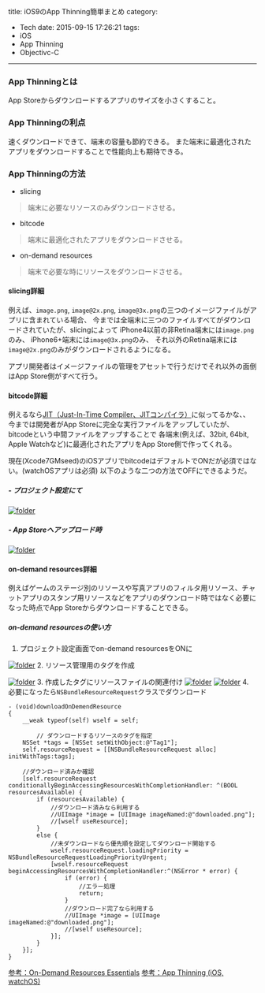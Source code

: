 title: iOS9のApp Thinning簡単まとめ
category:
  - Tech
date: 2015-09-15 17:26:21
tags:
- iOS
- App Thinning
- Objectivc-C
---
### App Thinningとは

App Storeからダウンロードするアプリのサイズを小さくすること。

### App Thinningの利点

速くダウンロードできて、端末の容量も節約できる。
また端末に最適化されたアプリをダウンロードすることで性能向上も期待できる。

### App Thinningの方法

- slicing

> 端末に必要なリソースのみダウンロードさせる。

- bitcode

> 端末に最適化されたアプリをダウンロードさせる。

- on-demand resources

> 端末で必要な時にリソースをダウンロードさせる。


#### slicing詳細

例えば、`image.png`, `image@2x.png`, `image@3x.png`の三つのイメージファイルがアプリに含まれている場合、
今までは全端末に三つのファイルすべてがダウンロードされていたが、slicingによって
iPhone4以前の非Retina端末には`image.png`のみ、
iPhone6+端末には`image@3x.png`のみ、
それ以外のRetina端末には`image@2x.png`のみがダウンロードされるようになる。

アプリ開発者はイメージファイルの管理をアセットで行うだけでそれ以外の面倒はApp Store側がすべて行う。

#### bitcode詳細

例えるなら[JIT（Just-In-Time Compiler、JITコンパイラ）](https://ja.wikipedia.org/wiki/%E5%AE%9F%E8%A1%8C%E6%99%82%E3%82%B3%E3%83%B3%E3%83%91%E3%82%A4%E3%83%A9)に似ってるかな、、
今までは開発者がApp Storeに完全な実行ファイルをアップしていたが、bitcodeという中間ファイルをアップすることで
各端末(例えば、32bit, 64bit, Apple Watchなど)に最適化されたアプリをApp Store側で作ってくれる。

現在(Xcode7GMseed)のiOSアプリでbitcodeはデフォルトでONだが必須ではない。(watchOSアプリは必須)
以下のような二つの方法でOFFにできるようだ。

##### - プロジェクト設定にて
<a href="https://qiita-image-store.s3.amazonaws.com/0/25832/c944e2cf-34a3-2b9f-227e-110635d9e3e4.png" title="folder" class="fancybox" rel="gallery0"><img src="https://qiita-image-store.s3.amazonaws.com/0/25832/c944e2cf-34a3-2b9f-227e-110635d9e3e4.png" style="max-width: 100%"  alt="folder"></a>

##### - App Storeへアップロード時
<a href="https://qiita-image-store.s3.amazonaws.com/0/25832/9f9e6c08-2d47-a11b-5480-df8e340f9853.png" title="folder" class="fancybox" rel="gallery0"><img src="https://qiita-image-store.s3.amazonaws.com/0/25832/9f9e6c08-2d47-a11b-5480-df8e340f9853.png" style="max-width: 100%"  alt="folder"></a>

#### on-demand resources詳細

例えばゲームのステージ別のリソースや写真アプリのフィルタ用リソース、チャットアプリのスタンプ用リソースなどをアプリのダウンロード時ではなく必要になった時点でApp Storeからダウンロードすることできる。

##### on-demand resourcesの使い方

1.  プロジェクト設定画面でon-demand resourcesをONに

<a href="https://developer.apple.com/library/prerelease/ios/documentation/FileManagement/Conceptual/On_Demand_Resources_Guide/Art/ODR_Enabling_ODR_2x.png" title="folder" class="fancybox" rel="gallery0"><img src="https://developer.apple.com/library/prerelease/ios/documentation/FileManagement/Conceptual/On_Demand_Resources_Guide/Art/ODR_Enabling_ODR_2x.png" style="max-width: 100%"  alt="folder"></a>
2.  リソース管理用のタグを作成

<a href="https://developer.apple.com/library/prerelease/ios/documentation/FileManagement/Conceptual/On_Demand_Resources_Guide/Art/ODR_Add_New_Tag_2x.png" title="folder" class="fancybox" rel="gallery0"><img src="https://developer.apple.com/library/prerelease/ios/documentation/FileManagement/Conceptual/On_Demand_Resources_Guide/Art/ODR_Add_New_Tag_2x.png" style="max-width: 100%"  alt="folder"></a>
3. 作成したタグにリソースファイルの関連付け
<a href="https://developer.apple.com/library/prerelease/ios/documentation/FileManagement/Conceptual/On_Demand_Resources_Guide/Art/ODR_asset_tag_completion_2x.png" title="folder" class="fancybox" rel="gallery0"><img src="https://developer.apple.com/library/prerelease/ios/documentation/FileManagement/Conceptual/On_Demand_Resources_Guide/Art/ODR_asset_tag_completion_2x.png" style="max-width: 100%"  alt="folder"></a>
<a href="https://developer.apple.com/library/prerelease/ios/documentation/FileManagement/Conceptual/On_Demand_Resources_Guide/Art/ODR_asset_tag_completion_file_2x.png" title="folder" class="fancybox" rel="gallery0"><img src="https://developer.apple.com/library/prerelease/ios/documentation/FileManagement/Conceptual/On_Demand_Resources_Guide/Art/ODR_asset_tag_completion_file_2x.png" style="max-width: 100%"  alt="folder"></a>
4.  必要になったら`NSBundleResourceRequest`クラスでダウンロード

```objc
- (void)downloadOnDemendResource
{
    __weak typeof(self) wself = self;

        // ダウンロードするリソースのタグを指定
    NSSet *tags = [NSSet setWithObject:@"Tag1"];
    self.resourceRequest = [[NSBundleResourceRequest alloc] initWithTags:tags];
    
    //ダウンロード済みか確認
    [self.resourceRequest conditionallyBeginAccessingResourcesWithCompletionHandler: ^(BOOL resourcesAvailable) {
        if (resourcesAvailable) {
            //ダウンロード済みなら利用する
            //UIImage *image = [UIImage imageNamed:@"downloaded.png"];
            //[wself useResource];
        }
        else {
            //未ダウンロードなら優先順を設定してダウンロード開始する
            wself.resourceRequest.loadingPriority = NSBundleResourceRequestLoadingPriorityUrgent;
            [wself.resourceRequest beginAccessingResourcesWithCompletionHandler:^(NSError * error) {
                if (error) {
                    //エラー処理
                    return;
                }
                //ダウンロード完了なら利用する
                //UIImage *image = [UIImage imageNamed:@"downloaded.png"];
                //[wself useResource];
            }];
        }
    }];
}
```



[参考：On-Demand Resources Essentials](https://developer.apple.com/library/prerelease/ios/documentation/FileManagement/Conceptual/On_Demand_Resources_Guide/index.html)
[参考：App Thinning (iOS, watchOS)](https://developer.apple.com/library/prerelease/ios/documentation/IDEs/Conceptual/AppDistributionGuide/AppThinning/AppThinning.html)

